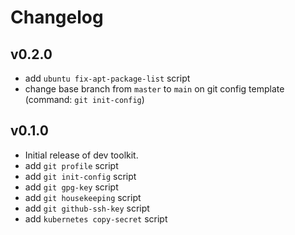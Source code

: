 # Changelog

## v0.2.0
- add `ubuntu fix-apt-package-list` script
- change base branch from `master` to `main` on git config template (command: `git init-config`)

## v0.1.0
- Initial release of dev toolkit.
- add `git profile` script
- add `git init-config` script
- add `git gpg-key` script
- add `git housekeeping` script
- add `git github-ssh-key` script
- add `kubernetes copy-secret` script
